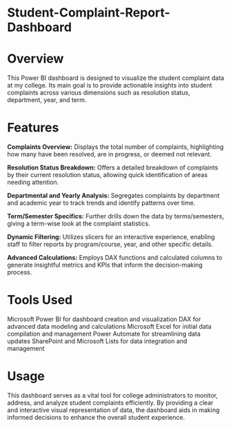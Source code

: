 # Student-Complaint-Report-Dashboard

# Overview

This Power BI dashboard is designed to visualize the student complaint data at my college. Its main goal is to provide actionable insights into student complaints across various dimensions such as resolution status, department, year, and term.

# Features

**Complaints Overview:** Displays the total number of complaints, highlighting how many have been resolved, are in progress, or deemed not relevant.

**Resolution Status Breakdown:** Offers a detailed breakdown of complaints by their current resolution status, allowing quick identification of areas needing attention.

**Departmental and Yearly Analysis:** Segregates complaints by department and academic year to track trends and identify patterns over time.

**Term/Semester Specifics:** Further drills down the data by terms/semesters, giving a term-wise look at the complaint statistics.

**Dynamic Filtering:** Utilizes slicers for an interactive experience, enabling staff to filter reports by program/course, year, and other specific details.

**Advanced Calculations:** Employs DAX functions and calculated columns to generate insightful metrics and KPIs that inform the decision-making process.

# Tools Used
Microsoft Power BI for dashboard creation and visualization
DAX for advanced data modeling and calculations
Microsoft Excel for initial data compilation and management
Power Automate for streamlining data updates
SharePoint and Microsoft Lists for data integration and management
# Usage
This dashboard serves as a vital tool for college administrators to monitor, address, and analyze student complaints efficiently. By providing a clear and interactive visual representation of data, the dashboard aids in making informed decisions to enhance the overall student experience.

